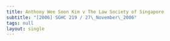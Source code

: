 ```yaml
---
title: Anthony Wee Soon Kim v The Law Society of Singapore
subtitle: "[2006] SGHC 219 / 27\_November\_2006"
tags: null
layout: single
---
```


